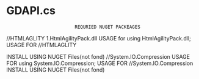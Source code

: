 # GDAPI.cs

                             REQURIED NUGET PACKEAGES                                             

//HTMLAGLITY
1.HtmlAgilityPack.dll
USAGE for
using HtmlAgilityPack.dll;
USAGE FOR
//HTMLAGLITY


INSTALL USING NUGET Files(not fond)
//System.IO.Compression
USAGE FOR
using System.IO.Compression;
USAGE FOR
//System.IO.Compression
INSTALL USING NUGET Files(not fond)